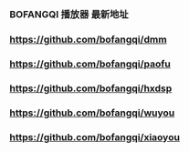 ### BOFANGQI 播放器 最新地址
### https://github.com/bofangqi/dmm

### https://github.com/bofangqi/paofu

### https://github.com/bofangqi/hxdsp

### https://github.com/bofangqi/wuyou

### https://github.com/bofangqi/xiaoyou
